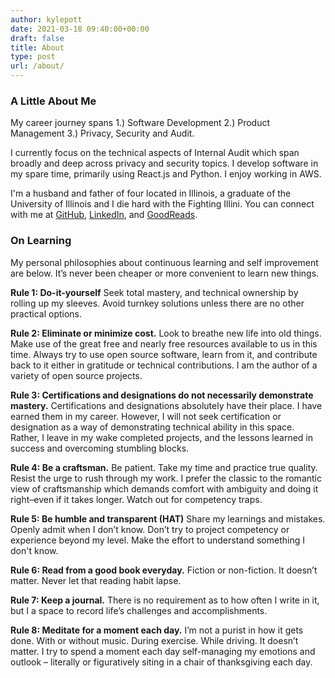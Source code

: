 ```yaml
---
author: kylepott
date: 2021-03-18 09:40:00+00:00
draft: false
title: About
type: post
url: /about/
---
```


### A Little About Me ###
My career journey spans 1.) Software Development 2.) Product Management 3.) Privacy, Security and Audit.

I currently focus on the technical aspects of Internal Audit which span broadly and deep across privacy and security topics.  I develop software in my spare time, primarily using React.js and Python. I enjoy working in AWS.

I'm a husband and father of four located in Illinois, a graduate of the University of Illinois and I die hard with the Fighting Illini.  You can connect with me at [GitHub](https://github.com/kylepott), [LinkedIn](https://linkedin.com/in/kylepott), and [GoodReads](https://www.goodreads.com/review/list/3470132-kyle?ref=nav_mybooks).

### On Learning ###
My personal philosophies about continuous learning and self improvement are below.  It’s never been cheaper or more convenient to learn new things.

**Rule 1: Do-it-yourself**
Seek total mastery, and technical ownership by rolling up my sleeves.  Avoid turnkey solutions unless there are no other practical options.

**Rule 2: Eliminate or minimize cost.**
Look to breathe new life into old things.  Make use of the great free and nearly free resources available to us in this time.  Always try to use open source software, learn from it, and contribute back to it either in gratitude or technical contributions.  I am the author of a variety of open source projects.

**Rule 3: Certifications and designations do not necessarily demonstrate mastery.**
Certifications and designations absolutely have their place.  I have earned them in my career. However, I will not seek certification or designation as a way of demonstrating technical ability in this space.  Rather, I leave in my wake completed projects, and the lessons learned in success and overcoming stumbling blocks.

**Rule 4: Be a craftsman.**
Be patient. Take my time and practice true quality.  Resist the urge to rush through my work.  I prefer the classic to the romantic view of craftsmanship which demands comfort with ambiguity and doing it right–even if it takes longer.  Watch out for competency traps.

**Rule 5: Be humble and transparent (HAT)**
Share my learnings and mistakes.  Openly admit when I don’t know.  Don’t try to project competency or experience beyond my level.  Make the effort to understand something I don't know.

**Rule 6: Read from a good book everyday.**
Fiction or non-fiction.  It doesn’t matter.  Never let that reading habit lapse.

**Rule 7: Keep a journal.**
There is no requirement as to how often I write in it, but I a space to record life’s challenges and accomplishments.

**Rule 8: Meditate for a moment each day.**
I’m not a purist in how it gets done.  With or without music.  During exercise.  While driving.  It doesn’t matter.  I try to spend a moment each day self-managing my emotions and outlook – literally or figuratively siting in a chair of thanksgiving each day.